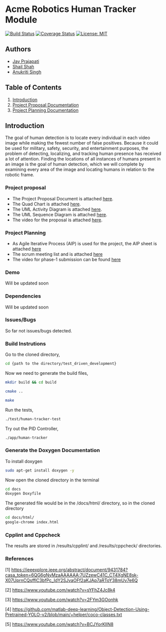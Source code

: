 
# Acme Robotics Human Tracker Module

[![Build Status](https://github.com/jayprajapati009/Acme-Robotics-Human-Tracker/actions/workflows/build_and_coveralls.yml/badge.svg)](https://github.com/ayprajapati009/Acme-Robotics-Human-Tracker/actions/workflows/build_and_coveralls.yml)
[![Coverage Status](https://coveralls.io/repos/github/ayprajapati009/Acme-Robotics-Human-Tracker/badge.svg?branch=main)](https://coveralls.io/github/ayprajapati009/Acme-Robotics-Human-Tracker?branch=main)
[![License: MIT](https://img.shields.io/badge/License-MIT-green.svg)](https://opensource.org/licenses/MIT)

## Authors

- [Jay Prajapati](https://github.com/https://github.com/jayprajapati009)
- [Shail Shah](https://github.com/https://github.com/sshah115)
- [Anukriti Singh](https://github.com/https://github.com/AnukritiSinghh)

## Table of Contents

1. [Introduction](#introduction)
2. [Project Proposal Documentation](#project-proposal)
3. [Project Planning Documentation](#project-planning)

## Introduction

The goal of human detection is to locate every individual in each video image while making the fewest number of false positives. Because it could be used for military, safety, security, and entertainment purposes, the problem of detecting, localizing, and tracking human presence has received a lot of attention. Finding the locations of all instances of humans present in an image is the goal of human detection, which we will complete by examining every area of the image and locating humans in relation to the robotic frame.
  
### Project proposal

- The Project Proposal Document is attached [here](https://github.com/jayprajapati009/Acme-Robotics-Human-Tracker/blob/main/proposal_documents/Acme%20Robotics%20Human%20Detector.pdf).  
- The Quad Chart is attached [here](https://github.com/jayprajapati009/Acme-Robotics-Human-Tracker/blob/main/proposal_documents/QuadChart.pdf).  
- The UML Activity Diagram is attached [here](https://github.com/jayprajapati009/Acme-Robotics-Human-Tracker/blob/main/proposal_documents/ENPM808X_ACME_Flowchart.pdf).  
- The UML Sequence Diagram is attached [here](https://github.com/jayprajapati009/Acme-Robotics-Human-Tracker/blob/main/proposal_documents/ENPM808X_Proposal_ACME.pdf).  
- The video for the proposal is attached [here](https://drive.google.com/file/d/1kOzdRt9SPMXR_AmSA19PgOaBzf2L9vJt/view?usp=sharing).

### Project Planning

- As Agile Iterative Process (AIP) is used for the project, the AIP sheet is attached [here](https://docs.google.com/spreadsheets/d/166YucrRE8L5IEZP3Tnl1fXNnf7gSWNF5CJ9GKwdEBdU/edit?usp=sharing)
- The scrum meeting list and  is attached [here](https://docs.google.com/spreadsheets/d/166YucrRE8L5IEZP3Tnl1fXNnf7gSWNF5CJ9GKwdEBdU/edit?usp=sharing)
- The video for phase-1 submission can be found [here]()

### Demo

Will be updated soon

### Dependencies

Will be updated soon

###  Issues/Bugs

So far not issues/bugs detected.

### Build Instrutions

Go to the cloned directory,
```sh
cd {path to the directory/test_driven_development}
```

Now we need to generate the build files,
```sh
mkdir build && cd build
```
```sh
cmake ..
```
```sh
make
```
Run the tests,
```sh
./test/human-tracker-test
```
Try out the PID Controller,
```sh
./app/human-tracker
```

###  Generate the Doxygen Documentation

To install doxygen
```sh
sudo apt-get install doxygen -y
```
Now open the cloned directory in the terminal
```sh
cd docs
doxygen Doxyfile
```
The generated file would be in the /docs/html/ directory, so in the cloned directory
```sh
cd docs/html/
google-chrome index.html
```

### Cpplint and Cppcheck

The results are stored in /results/cpplint/ and /results/cppcheck/ directories.

### References 

[1] https://ieeexplore.ieee.org/abstract/document/9431784?casa_token=6QG6gNyMzaAAAAAA:7UZzewC41C_CT4XgNE8sk-X07UprnCQsfflC3bfPc_IdY2SJvaOFf2aKJAp7aRToY38mUv7e6Q

[2] https://www.youtube.com/watch?v=sYFhZ4Jc8k4

[3] https://www.youtube.com/watch?v=2FYm3GOonhk

[4] https://github.com/matlab-deep-learning/Object-Detection-Using-Pretrained-YOLO-v2/blob/main/+helper/coco-classes.txt

[5] https://www.youtube.com/watch?v=BCJYorKIlN8

